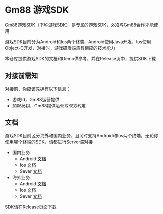 # Gm88 游戏SDK

Gm88游戏SDK（下称游戏SDK） 是专属的游戏SDK，必须与Gm88合作才能使用

游戏SDK目前分为Android和Ios两个终端，Android使用Java开发，Ios使用Object-C开发，对接时，游戏研发端应有相应的技术能力

本仓库提供游戏SDK的文档和Demo供参考，并在Release页中，提供SDK下载

## 对接前需知

对接前，你应该先拥有以下信息：
- 游戏Id，Gm88运营提供
- 加密秘钥，Gm88提供运营或双方约定

## 文档

游戏SDK目前区分海外和国内业务，且同时支持Android和Ios两个终端，无论你使用哪个终端的SDK，请都进行Server端对接

- 国内业务
    - Android [文档](/Android/Domestic/docs/DOCUMENT.md)
    - Ios [文档](/Ios/Domestic/docs/DOCUMENT.md)
    - Sever [文档](/Server/docs/Domestic/DOCUMENT.md)
- 海外业务
    - Android [文档](/Android/Global/docs/DOCUMENT.md)
    - Ios [文档](/Ios/Global/docs/DOCUMENT.md)
    - Sever [文档](/Server/docs/Global/DOCUMENT.md)

SDK请在Release页面下载
